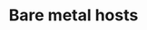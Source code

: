 ---
title: Bare metal hosts
show_read_time: false
show_toc: false
canonical_url: 'https://docs.projectcalico.org/v3.9/getting-started/bare-metal/index'
---